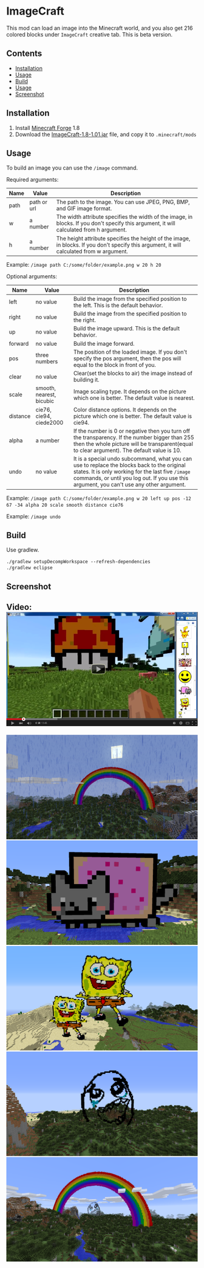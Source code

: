 # ImageCraft

This mod can load an image into the Minecraft world, and you also get 216 colored blocks under `ImageCraft` creative tab.
This is beta version.

## Contents

- [Installation](#installation)
- [Usage](#usage)
- [Build](#build)
- [Usage](#usage)
- [Screenshot](#screenshot)

## Installation

1. Install [Minecraft Forge](http://files.minecraftforge.net/) 1.8
2. Download the [ImageCraft-1.8-1.01.jar](./ImageCraft-1.8-1.01.jar?raw=true) file, and copy it to `.minecraft/mods`

## Usage

To build an image you can use the `/image` command.

Required arguments:

| Name             | Value       | Description                                                                |
|------------------|-------------|----------------------------------------------------------------------------|
| path             | path or url | The path to the image. You can use JPEG, PNG, BMP, and GIF image format.   |
| w                | a number    | The width attribute specifies the width of the image, in blocks. If you don't specify this argument, it will calculated from h argument.           |
| h                | a number    | The height attribute specifies the height of the image, in blocks. If you don't specify this argument, it will calculated from w argument.        |

Example: `/image path C:/some/folder/example.png w 20 h 20`

Optional arguments:

| Name         | Value                    | Description                                                        |
| -------------|--------------------------|--------------------------------------------------------------------|
| left         | no value                 | Build the image from the specified position to the left. This is the default behavior.  |
| right        | no value                 | Build the image from the specified position to the right. |
| up           | no value                 | Build the image upward. This is the default behavior. |
| forward      | no value                 | Build the image forward. |
| pos          | three numbers            | The position of the loaded image. If you don't specify the pos argument, then the pos will equal to the block in front of you.  |
| clear        | no value                 | Clear(set the blocks to air) the image instead of building it.      |
| scale        | smooth, nearest, bicubic | Image scaling type. It depends on the picture which one is better. The default value is nearest. |
| distance     | cie76, cie94, ciede2000  | Color distance options. It depends on the picture which one is better. The default value is cie94.  |
| alpha        | a number                 | If the number is 0 or negative then you turn off the transparency. If the number bigger than 255 then the whole picture will be transparent(equal to clear argument). The default value is 10.  |
| undo         | no value                 | It is a special undo subcommand, what you can use to replace the blocks back to the original states. It is only working for the last five `/image` commands, or until you log out. If you use this argument, you can't use any other argument.  |

Example: `/image path C:/some/folder/example.png w 20 left up pos -12 67 -34 alpha 20 scale smooth distance cie76`

Example: `/image undo`

## Build

Use gradlew.

```
./gradlew setupDecompWorkspace --refresh-dependencies
./gradlew eclipse
```

## Screenshot
Video:
<a href="https://www.youtube.com/watch?v=hOr_JgSSZo8" target="_blank"><img src="screenshot/youtube.png"></a>
---------------------------
![Example 1](screenshot/rainbow2.png?raw=true)
![Example 2](screenshot/nyan_cat.png?raw=true)
![Example 3](screenshot/spongyabob.png?raw=true)
![Example 4](screenshot/meme.png?raw=true)
![Example 5](screenshot/rainbow.png?raw=true)
